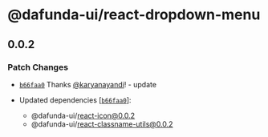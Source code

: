 # @dafunda-ui/react-dropdown-menu

## 0.0.2

### Patch Changes

- [`b66faa0`](https://github.com/dafundacom/dafunda-ui/commit/b66faa05b4481a7a2cefb65797ca8ba4f8c8e149)
  Thanks [@karyanayandi](https://github.com/karyanayandi)! - update

- Updated dependencies
  [[`b66faa0`](https://github.com/dafundacom/dafunda-ui/commit/b66faa05b4481a7a2cefb65797ca8ba4f8c8e149)]:
  - @dafunda-ui/react-icon@0.0.2
  - @dafunda-ui/react-classname-utils@0.0.2
